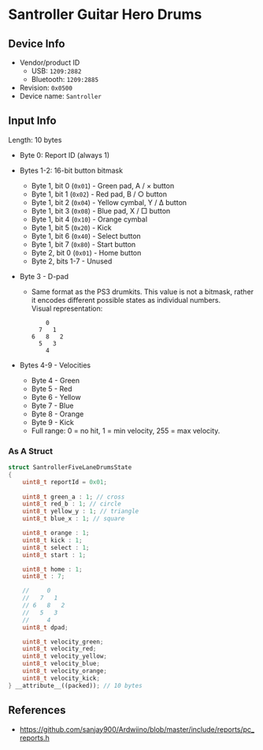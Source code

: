 # Santroller Guitar Hero Drums

## Device Info

- Vendor/product ID
  - USB: `1209:2882`
  - Bluetooth: `1209:2885`
- Revision: `0x0500`
- Device name: `Santroller`

## Input Info

Length: 10 bytes

- Byte 0: Report ID (always 1)
- Bytes 1-2: 16-bit button bitmask
  - Byte 1, bit 0 (`0x01`) - Green pad, A / × button
  - Byte 1, bit 1 (`0x02`) - Red pad, B / ○ button
  - Byte 1, bit 2 (`0x04`) - Yellow cymbal, Y / Δ button
  - Byte 1, bit 3 (`0x08`) - Blue pad, X / □ button
  - Byte 1, bit 4 (`0x10`) - Orange cymbal
  - Byte 1, bit 5 (`0x20`) - Kick
  - Byte 1, bit 6 (`0x40`) - Select button
  - Byte 1, bit 7 (`0x80`) - Start button
  - Byte 2, bit 0 (`0x01`) - Home button
  - Byte 2, bits 1-7 - Unused
- Byte 3 - D-pad
  - Same format as the PS3 drumkits. This value is not a bitmask, rather it encodes different possible states as individual numbers.\
    Visual representation:

    ```
        0
      7   1
    6   8   2
      5   3
        4
    ```

- Bytes 4-9 - Velocities
  - Byte 4 - Green
  - Byte 5 - Red
  - Byte 6 - Yellow
  - Byte 7 - Blue
  - Byte 8 - Orange
  - Byte 9 - Kick
  - Full range: 0 = no hit, 1 = min velocity, 255 = max velocity.

### As A Struct

```cpp
struct SantrollerFiveLaneDrumsState
{
    uint8_t reportId = 0x01;
    
    uint8_t green_a : 1; // cross
    uint8_t red_b : 1; // circle
    uint8_t yellow_y : 1; // triangle
    uint8_t blue_x : 1; // square

    uint8_t orange : 1;
    uint8_t kick : 1;
    uint8_t select : 1;
    uint8_t start : 1;

    uint8_t home : 1;
    uint8_t : 7;

    //     0
    //   7   1
    // 6   8   2
    //   5   3
    //     4
    uint8_t dpad;

    uint8_t velocity_green;
    uint8_t velocity_red;
    uint8_t velocity_yellow;
    uint8_t velocity_blue;
    uint8_t velocity_orange;
    uint8_t velocity_kick;
} __attribute__((packed)); // 10 bytes
```

## References

- https://github.com/sanjay900/Ardwiino/blob/master/include/reports/pc_reports.h
